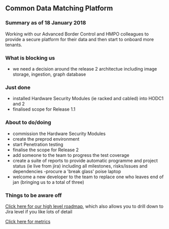 ## Common Data Matching Platform

### Summary as of 18 January 2018
Working with our Advanced Border Control and HMPO colleagues to provide a secure platform for their data and then start to onboard more tenants.

### What is blocking us
- we need a decision around the release 2 architectue including image storage, ingestion, graph database

### Just done
- installed Hardware Security Modules (ie racked and cabled) into HODC1 and 2
- finalised scope for Release 1.1

### About to do/doing
- commission the Hardware Security Modules
- create the preprod environment
- start Penetration testing
- finalise the scope for Release 2
- add someone to the team to progress the test coverage
- create a suite of reports to provide automatic programme and project status (ie live from jira) including all milestones, risks/issues and dependencies
-procure a 'break glass' poise laptop
- welcome a new developer to the team to replace one who leaves end of jan (bringing us to a total of three)

### Things to be aware off

[Click here for our high level roadmap](https://collaboration.homeoffice.gov.uk/display/CDP/A.+Roadmap), which also allows you to drill down to Jira level if you like lots of detail

[Click here for metrics](metrics.html)
